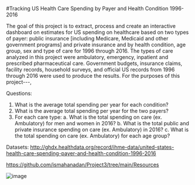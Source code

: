 #Tracking US Health Care Spending by Payer and Health Condition 1996-2016

The goal of this project is to extract, process and create an interactive dashboard on estimates for US spending on healthcare based on two types of payer: public insurance [including Medicare, Medicaid and other government programs] and private insurance and by health condition, age group, sex and type of care for 1996 through 2016. The types of care analyzed in this project were ambulatory, emergency, inpatient and prescribed pharmaceutical care. Government budgets, insurance claims, facility records, household surveys, and official US records from 1996 through 2016 were used to produce the results. For the purposes of this project---, 

Questions:

1.	What is the average total spending per year for each condition?
2.	What is the average total spending per year for the two payers?
3.	For each care type:
a.	What is the total spending on care (ex. Ambulatory) for men and women in 2016?
b.	What is the total public and private insurance spending on care (ex. Ambulatory) in 2016?
c.	What is the total spending on care (ex. Ambulatory) for each age group?



Datasets: 
http://ghdx.healthdata.org/record/ihme-data/united-states-health-care-spending-payer-and-health-condition-1996-2016

https://github.com/ismahanadan/Project3/tree/main/Resources






![image](https://user-images.githubusercontent.com/56939898/111858830-61e8de80-8912-11eb-9904-7267d9e577b7.png)






